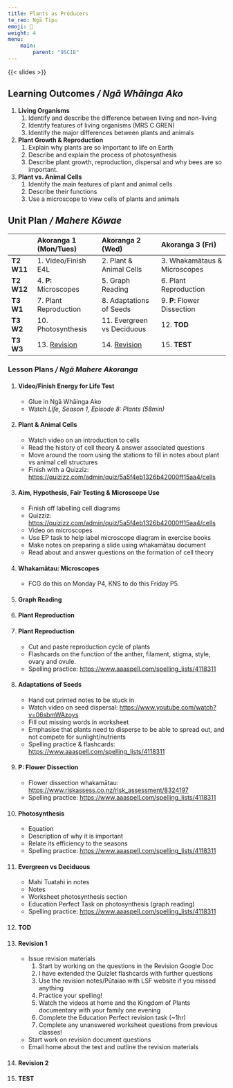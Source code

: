 ```yaml
---
title: Plants as Producers
te_reo: Ngā Tipu
emoji: 🌲
weight: 4
menu:
    main:
        parent: "9SCIE"
---
```


<!-- TODO: Reason for bees transferring pollen and plants wanting to attact them (reproduction) -->

{{< slides >}}

## Learning Outcomes _/ Ngā Whāinga Ako_ 

1. __Living Organisms__
    1. Identify and describe the difference between living and non-living
    2. Identify features of living organisms (MRS C GREN)
    3. Identify the major differences between plants and animals
2. __Plant Growth & Reproduction__
    1. Explain why plants are so important to life on Earth
    2. Describe and explain the process of photosynthesis
    3. Describe plant growth, reproduction, dispersal and why bees are so important.
3. __Plant vs. Animal Cells__
    1. Identify the main features of plant and animal cells
    2. Describe their functions
    3. Use a microscope to view cells of plants and animals

## Unit Plan _/ Mahere Kōwae_ 

|            | Akoranga 1 (Mon/Tues)       | Akoranga 2 (Wed)            | Akoranga 3 (Fri)             |
|:-----------|:----------------------------|:----------------------------|:-----------------------------|
| __T2 W11__ | 1. Video/Finish E4L         | 2. Plant & Animal Cells     | 3. Whakamātaus & Microscopes |
| __T2 W12__ | 4. __P:__ Microscopes       | 5. Graph Reading            | 6. Plant Reproduction        |
| __T3 W1__  | 7. Plant Reproduction       | 8. Adaptations of Seeds     | 9. __P__: Flower Dissection  |
| __T3 W2__  | 10. Photosynthesis          | 11. Evergreen vs Deciduous  | 12. __TOD__                  |
| __T3 W3__  | 13. [Revision](#revision-1) | 14. [Revision](#revision-2) | 15. __TEST__                 |

### Lesson Plans _/ Ngā Mahere Akoranga_ 

1. #### Video/Finish Energy for Life Test
    - Glue in Ngā Whāinga Ako
    - Watch _Life, Season 1, Episode 8: Plants (58min)_
2. #### Plant & Animal Cells
    - Watch video on an introduction to cells
    - Read the history of cell theory & answer associated questions
    - Move around the room using the stations to fill in notes about plant vs animal cell structures
    - Finish with a Quizziz: https://quizizz.com/admin/quiz/5a5f4eb1326b42000ff15aa4/cells
3. #### Aim, Hypothesis, Fair Testing & Microscope Use
    - Finish off labelling cell diagrams
    - Quizziz: https://quizizz.com/admin/quiz/5a5f4eb1326b42000ff15aa4/cells
    - Video on microscopes
    - Use EP task to help label microscope diagram in exercise books
    - Make notes on preparing a slide using whakamātau document
    - Read about and answer questions on the formation of cell theory
4. #### __Whakamātau__: Microscopes
    - FCG do this on Monday P4, KNS to do this Friday P5.
5. #### Graph Reading
6. #### Plant Reproduction
7. #### Plant Reproduction
    - Cut and paste reproduction cycle of plants
    - Flashcards on the function of the anther, filament, stigma, style, ovary and ovule.
    - Spelling practice: https://www.aaaspell.com/spelling_lists/4118311
8. #### Adaptations of Seeds
    - Hand out printed notes to be stuck in
    - Watch video on seed dispersal: https://www.youtube.com/watch?v=06sbmWAzoys
    - Fill out missing words in worksheet
    - Emphasise that plants need to disperse to be able to spread out, and not compete for sunlight/nutrients
    - Spelling practice & flashcards: https://www.aaaspell.com/spelling_lists/4118311
9. #### __P__: Flower Dissection
    - Flower dissection whakamātau: https://www.riskassess.co.nz/risk_assessment/8324197
    - Spelling practice: https://www.aaaspell.com/spelling_lists/4118311
10. #### Photosynthesis
    - Equation
    - Description of why it is important
    - Relate its efficiency to the seasons
    - Spelling practice: https://www.aaaspell.com/spelling_lists/4118311
11. #### Evergreen vs Deciduous
    - Mahi Tuatahi in notes
    - Notes
    - Worksheet photosynthesis section
    - Education Perfect Task on photosynthesis (graph reading)
    - Spelling practice: https://www.aaaspell.com/spelling_lists/4118311
12. #### __TOD__
13. #### Revision 1
    - Issue revision materials
        1. Start by working on the questions in the Revision Google Doc
        2. I have extended the Quizlet flashcards with further questions
        3. Use the revision notes/Pūtaiao with LSF website if you missed anything
        4. Practice your spelling!
        5. Watch the videos at home and the Kingdom of Plants documentary with your family one evening
        6. Complete the Education Perfect revision task (~1hr)
        7. Complete any unanswered worksheet questions from previous classes!
    - Start work on revision document questions
    - Email home about the test and outline the revision materials
14. #### Revision 2
15. #### __TEST__
